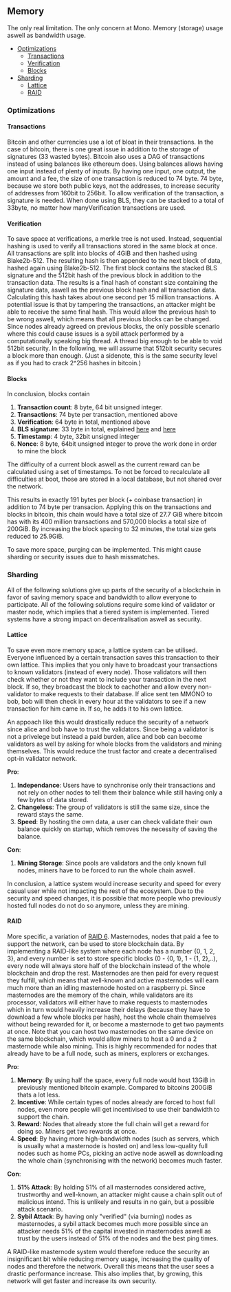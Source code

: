 ## Memory
The only real limitation. The only concern at Mono. Memory (storage) usage aswell as bandwidth usage.

- [Optimizations](#Optimizations)
	- [Transactions](#Transactions)
	- [Verification](#Verification)
	- [Blocks](#Blocks)
- [Sharding](#Sharding)
	- [Lattice](#Lattice)
	- [RAID](#RAID)

### Optimizations
#### Transactions
Bitcoin and other currencies use a lot of bloat in their transactions. In the case of bitcoin, there is one great issue in addition to the storage of signatures (33 wasted bytes). Bitcoin also uses a DAG of transactions instead of using balances like ethereum does. Using balances allows having one input instead of plenty of inputs. By having one input, one output, the amount and a fee, the size of one transaction is reduced to 74 byte. 74 byte, because we store both public keys, not the addresses, to increase security of addresses from 160bit to 256bit. To allow verification of the transaction, a signature is needed. When done using BLS, they can be stacked to a total of 33byte, no matter how manyVerification transactions are used.

#### Verification
To save space at verifications, a merkle tree is not used. Instead, sequential hashing is used to verify all transactions stored in the same block at once. All transactions are split into blocks of 4GiB and then hashed using Blake2b-512. The resulting hash is then appended to the next block of data, hashed again using Blake2b-512. The first block contains the stacked BLS signature and the 512bit hash of the previous block in addition to the transaction data. The results is a final hash of constant size containing the signature data, aswell as the previous block hash and all transaction data. Calculating this hash takes about one second per 15 million transactions. A potential issue is that by tampering the transactions, an attacker might be able to receive the same final hash. This would allow the previous hash to be wrong aswell, which means that all previous blocks can be changed. Since nodes already agreed on previous blocks, the only possible scenario where this could cause issues is a sybil attack performed by a computationally speaking big thread. A thread big enough to be able to void 512bit security. In the following, we will assume that 512bit security secures a block more than enough. (Just a sidenote, this is the same security level as if you had to crack 2^256 hashes in bitcoin.)


#### Blocks
In conclusion, blocks contain 
1. **Transaction count**: 8 byte, 64 bit unsigned integer.
2. **Transactions**: 74 byte per transaction, mentioned above
3. **Verification**: 64 byte in total, mentioned above
4. **BLS signature**: 33 byte in total, explained [here](https://en.wikipedia.org/wiki/Boneh%E2%80%93Lynn%E2%80%93Shacham) and [here](https://medium.com/cryptoadvance/bls-signatures-better-than-schnorr-5a7fe30ea716)
5. **Timestamp**: 4 byte, 32bit unsigned integer
6. **Nonce**: 8 byte, 64bit unsigned integer to prove the work done in order to mine the block

The difficulty of a current block aswell as the current reward can be calculated using a set of timestamps. To not be forced to recalculate all difficulties at boot, those are stored in a local database, but not shared over the network.

This results in exactly 191 bytes per block (+ coinbase transaction) in addition to 74 byte per transacion. Applying this on the transactions and blocks in bitcoin, this chain would have a total size of 27.7 GiB where bitcoin has with its 400 million transactions and 570,000 blocks a total size of 200GiB. By increasing the block spacing to 32 minutes, the total size gets reduced to 25.9GiB.

To save more space, purging can be implemented. This might cause sharding or security issues due to hash missmatches.

### Sharding
All of the following solutions give up parts of the security of a blockchain in favor of saving memory space and bandwidth to allow everyone to participate. All of the following solutions require some kind of validator or master node, which implies that a tiered system is implemented. Tiered systems have a strong impact on decentralisation aswell as security.
#### Lattice
To save even more memory space, a lattice system can be utilised. Everyone influenced by a certain transaction saves this transaction to their own lattice. This implies that you only have to broadcast your transactions to known validators (instead of every node). Those validators will then check whether or not they want to include your transaction in the next block. If so, they broadcast the block to eachother and allow every non-validator to make requests to their database. If alice sent ten MMONO to bob, bob will then check in every hour at the validators to see if a new transaction for him came in. If so, he adds it to his own lattice. 

An appoach like this would drastically reduce the security of a network since alice and bob have to trust the validators. Since being a validator is not a privelege but instead a paid burden, alice and bob can become validators as well by asking for whole blocks from the validators and mining themselves. This would reduce the trust factor and create a decentralised opt-in validator network.

**Pro**: 
1. **Independance**: Users have to synchronise only their transactions and not rely on other nodes to tell them their balance while still having only a few bytes of data stored.
2. **Changeless**: The group of validators is still the same size, since the reward stays the same.
3. **Speed**: By hosting the own data, a user can check validate their own balance quickly on startup, which removes the necessity of saving the balance.

**Con**:
1. **Mining Storage**: Since pools are validators and the only known full nodes, miners have to be forced to run the whole chain aswell.

In conclusion, a lattice system would increase security and speed for every casual user while not impacting the rest of the ecosystem. Due to the security and speed changes, it is possible that more people who previously hosted full nodes do not do so anymore, unless they are mining.

#### RAID
More specific, a variation of [RAID 6](https://en.wikipedia.org/wiki/Standard_RAID_levels#RAID_6). Masternodes, nodes that paid a fee to support the network, can be used to store blockchain data. By implementing a RAID-like system where each node has a number {0, 1, 2, 3}, and every number is set to store specific blocks (0 - {0, 1}, 1 - {1, 2},..), every node will always store half of the blockchain instead of the whole blockchain and drop the rest. Masternodes are then paid for every request they fulfill, which means that well-known and active masternodes will earn much more than an idling masternode hosted on a raspberry pi. Since masternodes are the memory of the chain, while validators are its processor, validators will either have to make requests to masternodes which in turn would heavily increase their delays (because they have to download a few whole blocks per hash), host the whole chain themselves without being rewarded for it, or become a masternode to get two payments at once. Note that you can host two masternodes on the same device on the same blockchain, which would allow miners to host a 0 and a 2 masternode while also mining. This is highly recommended for nodes that already have to be a full node, such as miners, explorers or exchanges.

**Pro**:
1. **Memory**: By using half the space, every full node would host 13GiB in previously mentioned bitcoin example. Compared to bitcoins 200GiB thats a lot less.
2. **Incentive**: While certain types of nodes already are forced to host full nodes, even more people will get incentivised to use their bandwidth to support the chain.
3. **Reward**: Nodes that already store the full chain will get a reward for doing so. Miners get two rewards at once.
4. **Speed**: By having more high-bandwidth nodes (such as servers, which is usually what a masternode is hosted on) and less low-quality full nodes such as home PCs, picking an active node aswell as downloading the whole chain (synchronising with the network) becomes much faster.

**Con**:
1. **51% Attack**: By holding 51% of all masternodes considered active, trustworthy and well-known, an attacker might cause a chain split out of malicious intend. This is unlikely and results in no gain, but a possible attack scenario.
2. **Sybil Attack**: By having only "verified" (via burning) nodes as masternodes, a sybil attack becomes much more possible since an attacker needs 51% of the capital invested in masternodes aswell as trust by the users instead of 51% of the nodes and the best ping times.

A RAID-like masternode system would therefore reduce the security an insignificant bit while reducing memory usage, increasing the quality of nodes and therefore the network. Overall this means that the user sees a drastic performance increase. This also implies that, by growing, this network will get faster and increase its own security. 

